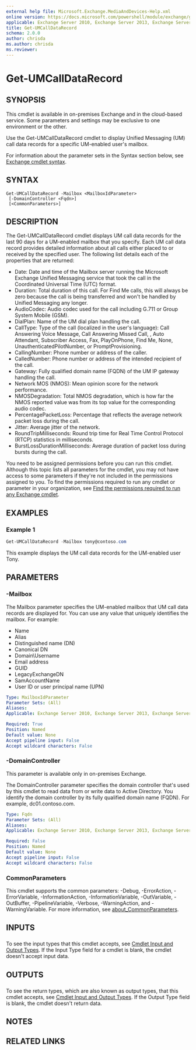 ```yaml
---
external help file: Microsoft.Exchange.MediaAndDevices-Help.xml
online version: https://docs.microsoft.com/powershell/module/exchange/get-umcalldatarecord
applicable: Exchange Server 2010, Exchange Server 2013, Exchange Server 2016, Exchange Online
title: Get-UMCallDataRecord
schema: 2.0.0
author: chrisda
ms.author: chrisda
ms.reviewer:
---
```


# Get-UMCallDataRecord

## SYNOPSIS
This cmdlet is available in on-premises Exchange and in the cloud-based service. Some parameters and settings may be exclusive to one environment or the other.

Use the Get-UMCallDataRecord cmdlet to display Unified Messaging (UM) call data records for a specific UM-enabled user's mailbox.

For information about the parameter sets in the Syntax section below, see [Exchange cmdlet syntax](https://docs.microsoft.com/powershell/exchange/exchange-cmdlet-syntax).

## SYNTAX

```
Get-UMCallDataRecord -Mailbox <MailboxIdParameter>
 [-DomainController <Fqdn>]
 [<CommonParameters>]
```

## DESCRIPTION
The Get-UMCallDataRecord cmdlet displays UM call data records for the last 90 days for a UM-enabled mailbox that you specify. Each UM call data record provides detailed information about all calls either placed to or received by the specified user. The following list details each of the properties that are returned:

- Date: Date and time of the Mailbox server running the Microsoft Exchange Unified Messaging service that took the call in the Coordinated Universal Time (UTC) format.
- Duration: Total duration of this call. For Find Me calls, this will always be zero because the call is being transferred and won't be handled by Unified Messaging any longer.
- AudioCodec: Audio codec used for the call including G.711 or Group System Mobile (GSM).
- DialPlan: Name of the UM dial plan handling the call.
- CallType: Type of the call (localized in the user's language): Call Answering Voice Message, Call Answering Missed Call, , Auto Attendant, Subscriber Access, Fax, PlayOnPhone, Find Me, None, UnauthenticatedPilotNumber, or PromptProvisioning.
- CallingNumber: Phone number or address of the caller.
- CalledNumber: Phone number or address of the intended recipient of the call.
- Gateway: Fully qualified domain name (FQDN) of the UM IP gateway handling the call.
- Network MOS (NMOS): Mean opinion score for the network performance.
- NMOSDegradation: Total NMOS degradation, which is how far the NMOS reported value was from its top value for the corresponding audio codec.
- PercentagePacketLoss: Percentage that reflects the average network packet loss during the call.
- Jitter: Average jitter of the network.
- RoundTripMilliseconds: Round trip time for Real Time Control Protocol (RTCP) statistics in milliseconds.
- BurstLossDurationMilliseconds: Average duration of packet loss during bursts during the call.

You need to be assigned permissions before you can run this cmdlet. Although this topic lists all parameters for the cmdlet, you may not have access to some parameters if they're not included in the permissions assigned to you. To find the permissions required to run any cmdlet or parameter in your organization, see [Find the permissions required to run any Exchange cmdlet](https://docs.microsoft.com/powershell/exchange/find-exchange-cmdlet-permissions).

## EXAMPLES

### Example 1
```powershell
Get-UMCallDataRecord -Mailbox tony@contoso.com
```

This example displays the UM call data records for the UM-enabled user Tony.

## PARAMETERS

### -Mailbox
The Mailbox parameter specifies the UM-enabled mailbox that UM call data records are displayed for. You can use any value that uniquely identifies the mailbox. For example:

- Name
- Alias
- Distinguished name (DN)
- Canonical DN
- Domain\\Username
- Email address
- GUID
- LegacyExchangeDN
- SamAccountName
- User ID or user principal name (UPN)

```yaml
Type: MailboxIdParameter
Parameter Sets: (All)
Aliases:
Applicable: Exchange Server 2010, Exchange Server 2013, Exchange Server 2016, Exchange Online

Required: True
Position: Named
Default value: None
Accept pipeline input: False
Accept wildcard characters: False
```

### -DomainController
This parameter is available only in on-premises Exchange.

The DomainController parameter specifies the domain controller that's used by this cmdlet to read data from or write data to Active Directory. You identify the domain controller by its fully qualified domain name (FQDN). For example, dc01.contoso.com.

```yaml
Type: Fqdn
Parameter Sets: (All)
Aliases:
Applicable: Exchange Server 2010, Exchange Server 2013, Exchange Server 2016

Required: False
Position: Named
Default value: None
Accept pipeline input: False
Accept wildcard characters: False
```

### CommonParameters
This cmdlet supports the common parameters: -Debug, -ErrorAction, -ErrorVariable, -InformationAction, -InformationVariable, -OutVariable, -OutBuffer, -PipelineVariable, -Verbose, -WarningAction, and -WarningVariable. For more information, see [about_CommonParameters](https://go.microsoft.com/fwlink/p/?LinkID=113216).

## INPUTS

###  
To see the input types that this cmdlet accepts, see [Cmdlet Input and Output Types](https://go.microsoft.com/fwlink/p/?LinkId=616387). If the Input Type field for a cmdlet is blank, the cmdlet doesn't accept input data.

## OUTPUTS

###  
To see the return types, which are also known as output types, that this cmdlet accepts, see [Cmdlet Input and Output Types](https://go.microsoft.com/fwlink/p/?LinkId=616387). If the Output Type field is blank, the cmdlet doesn't return data.

## NOTES

## RELATED LINKS
